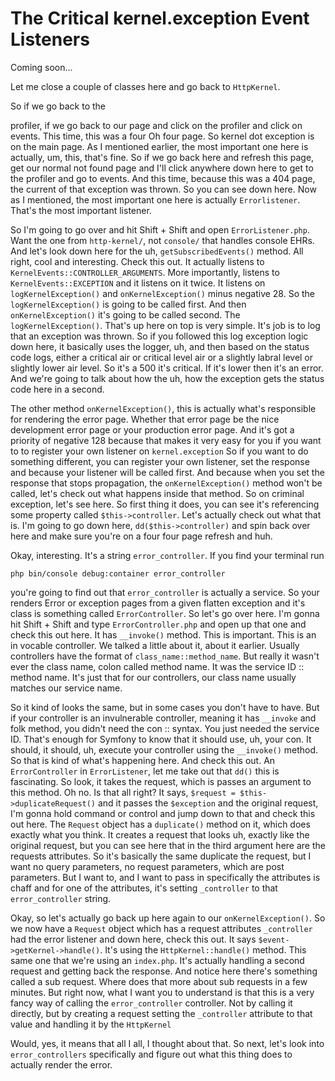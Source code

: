 # The Critical kernel.exception Event Listeners

Coming soon...

Let me close a couple of classes
here and go back to `HttpKernel`.

So if we go back to the

profiler, if we go back to our page and click on the profiler and click on events.
This time, this was a four Oh four page. So kernel dot exception is on the main
page. As I mentioned earlier, the most important one here is actually, um, this,
that's fine. So if we go back here and refresh this page, get our normal not found
page and I'll click anywhere down here to get to the profiler and go to events. And
this time, because this was a 404 page, the current of that exception was thrown. So
you can see down here. Now as I mentioned, the most important one here is actually
`Errorlistener`. That's the most important listener.

So I'm going to go over and hit Shift + Shift and open `ErrorListener.php`. Want the
one from `http-kernel/`, not `console/` that handles console EHRs. And let's look
down here
for the uh, `getSubscribedEvents()` method. All right, cool and interesting. Check
this
out. It actually listens to `KernelEvents::CONTROLLER_ARGUMENTS`. More importantly,
listens to
`KernelEvents::EXCEPTION` and it listens on it twice. It listens on
`logKernelException()`
and `onKernelException()` minus negative 28. So the `logKernelException()` is going
to be
called first. And then `onKernelException()` it's going to be called second. The
`logKernelException()`. That's up here on top is very simple. It's job is to log that
an
exception was thrown. So if you followed this log exception logic down here, it
basically uses the logger, uh, and then based on the status code logs, either a
critical air or critical level air or a slightly labral level or slightly lower air
level. So it's a 500 it's critical. If it's lower then it's an error. And we're going
to talk about how the uh, how the exception gets the status code here in a second.

The other method `onKernelException()`, this is actually what's responsible for
rendering the error page. Whether that error page be the nice development error page
or
your production error page. And it's got a priority of negative 128 because that
makes it very easy for you if you want to to register your own listener on
`kernel.exception`
So if you want to do something different, you can register your
own listener, set the response and because your listener will be called first. And
because when you set the response that stops propagation, the `onKernelException()`
method won't be called, let's check out what happens inside that method. So on
criminal exception, let's see here. So first thing it does, you can see it's
referencing some property called `$this->controller`. Let's actually check out what
that
is. I'm going to go down here, `dd($this->controller)` and spin back over here and
make sure you're on a four four page refresh and huh.

Okay, interesting. It's a string `error_controller`. If you find your terminal run

```terminal
php bin/console debug:container error_controller
```

you're going to find out that `error_controller`
is actually a service. So your renders Error or exception pages from a given flatten
exception and it's class is something called `ErrorController`. So let's go over
here.
I'm gonna hit Shift + Shift and type `ErrorController.php` and open up that one and
check this out here. It has `__invoke()` method. This is important. This is
an in vocable controller. We talked a little about it, about it earlier. Usually
controllers have the format of `class_name::method_name`. But really it
wasn't ever the class name, colon called method name. It was the service ID ::
method name. It's just that for our controllers, our class name usually matches
our service name.

So it kind of looks the same, but in some cases you don't have to have. But if your
controller is an invulnerable controller, meaning it has `__invoke` and folk
method, you didn't need the con :: syntax. You just needed the service ID.
That's enough for Symfony to know that it should use, uh, your con. It should, it
should, uh, execute your controller using the `__invoke()` method. So that is
kind of what's happening here. And check this out. An `ErrorController` in
`ErrorListener`,
let me take out that `dd()` this is fascinating. So look, it takes the request, which
is
passes an argument to this method. Oh no. Is that all right? It says,
`$request = $this->duplicateRequest()` and it passes the `$exception` and the
original request, I'm
gonna hold command or control and jump down to that and check this out here. The
`Request` object has a `duplicate()` method on it, which does exactly what you think.
It
creates a request that looks uh, exactly like the original request, but you can see
here that in the third argument here are the requests attributes. So it's basically
the same duplicate the request, but I want no query parameters, no request
parameters, which are post parameters. But I want to, and I want to pass in
specifically the attributes is chaff and for one of the attributes, it's
setting `_controller` to that `error_controller` string.

Okay, so let's actually go back up here again to our `onKernelException()`. So we now
have
a `Request` object which has a request attributes `_controller` had the error
listener
and down here, check this out. It says `$event->getKernel->handle()`. It's using the
`HttpKernel::handle()` method. This same one that we're using an `index.php`.
It's actually handling a second request and getting back the response. And notice
here there's something called a sub request. Where does that more about sub requests
in a few minutes. But right now, what I want you to understand is that this is a very
fancy way of calling the `error_controller` controller. Not by calling it directly,
but
by creating a request setting the `_controller` attribute to that value and handling
it
by the `HttpKernel`

Would, yes, it means that all I all, I thought about that. So next, let's look into
`error_controllers` specifically and figure out what this thing does to actually
render
the error.
